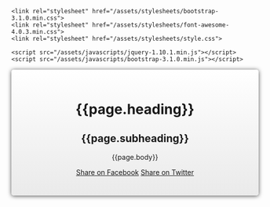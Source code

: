 ---
---

<!DOCTYPE html>
<html>
  <head>
    <meta charset="utf-8">
    <title>{{headingOne}}</title>

    <link rel="stylesheet" href="/assets/stylesheets/bootstrap-3.1.0.min.css">
    <link rel="stylesheet" href="/assets/stylesheets/font-awesome-4.0.3.min.css">
    <link rel="stylesheet" href="/assets/stylesheets/style.css">

    <script src="/assets/javascripts/jquery-1.10.1.min.js"></script>
    <script src="/assets/javascripts/bootstrap-3.1.0.min.js"></script>
  </head>
  <body class="red-veg-pattern-background">
    <div class="container-fluid" id="top-heading">
      <header class="row" id="campaign-header">
	      <div class="col-md-8 col-md-offset-2" style="background: linear-gradient(to bottom,#fff 0,#eaeaea 100%);border-radius: 5px;-webkit-box-shadow: 0 1px 9px 0 rgba(0,0,0,0.7);box-shadow: 0 1px 9px 0 rgba(0,0,0,0.7);padding:5%; margin-top  :2%;">
	        <h1>{{page.heading}}</h1>
	        <h2>{{page.subheading}}</h2>
	        <p>
	          {{page.body}}
	        </p>
	        <p class="text-center">
	          <a href="https://www.facebook.com/sharer/sharer.php?u={{page.base-url}}" class="btn btn-lg btn-secondary" type="button" name="button"><i class="fa fa-facebook"></i> Share on Facebook</a>
	          <a href="https://twitter.com/intent/tweet?&text={{page.base-url}}" class="btn btn-lg btn-secondary" type="button" name="button"><i class="fa fa-twitter"></i> Share on Twitter</a>
	        </p>
	      </div>
      </header>
    </div>
  </body>
</html>
